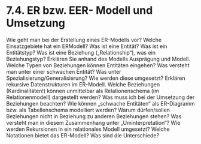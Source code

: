# 7.4. ER bzw. EER- Modell und Umsetzung

Wie geht man bei der Erstellung eines ER-Modells vor? Welche Einsatzgebiete hat ein ERModell? Was ist eine Entität? Was ist ein Entitätstyp? Was ist eine Beziehung
(„Relationship“), was ein Beziehungstyp? Erklären Sie anhand des Modells Ausprägung und
Modell. Welche Typen von Beziehungen können Entitäten eingehen? Was versteht man
unter einer schwachen Entität? Was unter Spezialisierung/Generalisierung? Wie werden
diese umgesetzt? Erklären rekursive Datenstrukturen im ER-Modell.
Welche Beziehungen (Kardinalitäten!) können unmittelbar als Relationenschema (im
Relationenmodell) dargestellt werden? Was muss ich bei der Umsetzung der Beziehungen
beachten? Wie können „schwache Entitäten“ als ER-Diagramm bzw. als Tabellenschema
modelliert werden? Warum dürfen/sollen Beziehungen nicht in Beziehung zu anderen 
Beziehungen stehen? Was versteht man in diesem Zusammenhang unter
„Uminterpretation“? Wie werden Rekursionen in ein relationales Modell umgesetzt? Welche
Notationen bietet das ER-Modell? Was sind die Unterschiede? 